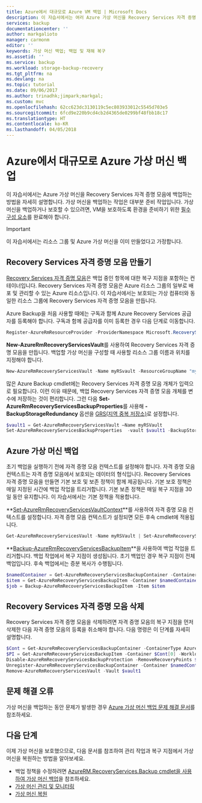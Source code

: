 ```yaml
---
title: Azure에서 대규모로 Azure VM 백업 | Microsoft Docs
description: 이 자습서에서는 여러 Azure 가상 머신을 Recovery Services 자격 증명 모음에 백업하는 방법을 자세히 설명합니다.
services: backup
documentationcenter: ''
author: markgalioto
manager: carmonm
editor: ''
keywords: 가상 머신 백업; 백업 및 재해 복구
ms.assetid: ''
ms.service: backup
ms.workload: storage-backup-recovery
ms.tgt_pltfrm: na
ms.devlang: na
ms.topic: tutorial
ms.date: 09/06/2017
ms.author: trinadhk;jimpark;markgal;
ms.custom: mvc
ms.openlocfilehash: 62cc623dc3130119c5ec803933012c5545d703e5
ms.sourcegitcommit: 6fcd9e220b9cd4cb2d4365de0299bf48fbb18c17
ms.translationtype: HT
ms.contentlocale: ko-KR
ms.lasthandoff: 04/05/2018
---
```

# <a name="back-up-azure-virtual-machines-in-azure-at-scale"></a>Azure에서 대규모로 Azure 가상 머신 백업

이 자습서에서는 Azure 가상 머신을 Recovery Services 자격 증명 모음에 백업하는 방법을 자세히 설명합니다. 가상 머신을 백업하는 작업은 대부분 준비 작업입니다. 가상 머신을 백업하거나 보호할 수 있으려면, VM을 보호하도록 환경을 준비하기 위한 [필수 구성 요소](backup-azure-arm-vms-prepare.md)를 완료해야 합니다. 

> [!IMPORTANT]
> 이 자습서에서는 리소스 그룹 및 Azure 가상 머신을 이미 만들었다고 가정합니다.

## <a name="create-a-recovery-services-vault"></a>Recovery Services 자격 증명 모음 만들기

[Recovery Services 자격 증명 모음](backup-azure-recovery-services-vault-overview.md)은 백업 중인 항목에 대한 복구 지점을 포함하는 컨테이너입니다. Recovery Services 자격 증명 모음은 Azure 리소스 그룹의 일부로 배포 및 관리할 수 있는 Azure 리소스입니다. 이 자습서에서는 보호되는 가상 컴퓨터와 동일한 리소스 그룹에 Recovery Services 자격 증명 모음을 만듭니다.


Azure Backup을 처음 사용할 때에는 구독과 함께 Azure Recovery Services 공급자를 등록해야 합니다. 구독과 함께 공급자를 이미 등록한 경우 다음 단계로 이동합니다.

```powershell
Register-AzureRmResourceProvider -ProviderNamespace Microsoft.RecoveryServices
```

**New-AzureRmRecoveryServicesVault**를 사용하여 Recovery Services 자격 증명 모음을 만듭니다. 백업할 가상 머신을 구성할 때 사용할 리소스 그룹 이름과 위치를 지정해야 합니다. 

```powershell
New-AzureRmRecoveryServicesVault -Name myRSvault -ResourceGroupName "myResourceGroup" -Location "EastUS"
```

많은 Azure Backup cmdlet에는 Recovery Services 자격 증명 모음 개체가 입력으로 필요합니다. 이런 이유 때문에, 백업 Recovery Services 자격 증명 모음 개체를 변수에 저장하는 것이 편리합니다. 그런 다음 **Set-AzureRmRecoveryServicesBackupProperties**를 사용해 **-BackupStorageRedundancy** 옵션을 [GRS(지역 중복 저장소)](../storage/common/storage-redundancy-grs.md)로 설정합니다. 

```powershell
$vault1 = Get-AzureRmRecoveryServicesVault –Name myRSVault
Set-AzureRmRecoveryServicesBackupProperties  -vault $vault1 -BackupStorageRedundancy GeoRedundant
```

## <a name="back-up-azure-virtual-machines"></a>Azure 가상 머신 백업

초기 백업을 실행하기 전에 자격 증명 모음 컨텍스트를 설정해야 합니다. 자격 증명 모음 컨텍스트는 자격 증명 모음에서 보호되는 데이터의 형식입니다. Recovery Services 자격 증명 모음을 만들면 기본 보호 및 보존 정책이 함께 제공됩니다. 기본 보호 정책은 매일 지정된 시간에 백업 작업을 트리거합니다. 기본 보존 정책은 매일 복구 지점을 30일 동안 유지합니다. 이 자습서에서는 기본 정책을 적용합니다. 

**[Set-AzureRmRecoveryServicesVaultContext](https://docs.microsoft.com/powershell/module/azurerm.recoveryservices/set-azurermrecoveryservicesvaultcontext)**를 사용하여 자격 증명 모음 컨텍스트를 설정합니다. 자격 증명 모음 컨텍스트가 설정되면 모든 후속 cmdlet에 적용됩니다. 

```powershell
Get-AzureRmRecoveryServicesVault -Name myRSVault | Set-AzureRmRecoveryServicesVaultContext
```

**[Backup-AzureRmRecoveryServicesBackupItem](https://docs.microsoft.com/powershell/module/azurerm.recoveryservices.backup/backup-azurermrecoveryservicesbackupitem)**을 사용하여 백업 작업을 트리거합니다. 백업 작업에서 복구 지점이 생성됩니다. 초기 백업인 경우 복구 지점이 전체 백업입니다. 후속 백업에서는 증분 복사가 수행됩니다.

```powershell
$namedContainer = Get-AzureRmRecoveryServicesBackupContainer -ContainerType AzureVM -Status Registered -FriendlyName "V2VM"
$item = Get-AzureRmRecoveryServicesBackupItem -Container $namedContainer -WorkloadType AzureVM
$job = Backup-AzureRmRecoveryServicesBackupItem -Item $item
```

## <a name="delete-the-recovery-services-vault"></a>Recovery Services 자격 증명 모음 삭제

Recovery Services 자격 증명 모음을 삭제하려면 자격 증명 모음의 복구 지점을 먼저 삭제한 다음 자격 증명 모음의 등록을 취소해야 합니다. 다음 명령은 이 단계를 자세히 설명합니다. 


```powershell
$Cont = Get-AzureRmRecoveryServicesBackupContainer -ContainerType AzureVM -Status Registered
$PI = Get-AzureRmRecoveryServicesBackupItem -Container $Cont[0] -WorkloadType AzureVm
Disable-AzureRmRecoveryServicesBackupProtection -RemoveRecoveryPoints $PI[0]
Unregister-AzureRmRecoveryServicesBackupContainer -Container $namedContainer
Remove-AzureRmRecoveryServicesVault -Vault $vault1
```

## <a name="troubleshooting-errors"></a>문제 해결 오류
가상 머신을 백업하는 동안 문제가 발생한 경우 [Azure 가상 머신 백업 문제 해결 문서](backup-azure-vms-troubleshoot.md)를 참조하세요.

## <a name="next-steps"></a>다음 단계
이제 가상 머신을 보호했으므로, 다음 문서를 참조하여 관리 작업과 복구 지점에서 가상 머신을 복원하는 방법을 알아보세요.

* 백업 정책을 수정하려면 [AzureRM.RecoveryServices.Backup cmdlet을 사용하여 가상 머신 백업](backup-azure-vms-automation.md#create-a-protection-policy)을 참조하세요.
* [가상 머신 관리 및 모니터링](backup-azure-manage-vms.md)
* [가상 머신 복원](backup-azure-arm-restore-vms.md)

